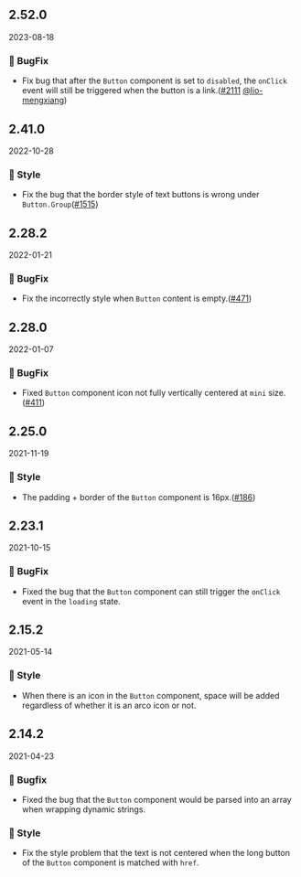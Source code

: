 ## 2.52.0

2023-08-18

### 🐛 BugFix

- Fix bug that after the `Button` component is set to `disabled`, the `onClick` event will still be triggered when the button is a link.([#2111](https://github.com/arco-design/arco-design/pull/2111) [@lio-mengxiang](https://github.com/lio-mengxiang))

## 2.41.0

2022-10-28

### 💅 Style

- Fix the bug that the border style of text buttons is wrong under `Button.Group`([#1515](https://github.com/arco-design/arco-design/pull/1515))

## 2.28.2

2022-01-21

### 🐛 BugFix

- Fix the incorrectly style when  `Button` content is empty.([#471](https://github.com/arco-design/arco-design/pull/471))

## 2.28.0

2022-01-07

### 🐛 BugFix

- Fixed `Button` component icon not fully vertically centered at `mini` size.([#411](https://github.com/arco-design/arco-design/pull/411))

## 2.25.0

2021-11-19

### 💅 Style

- The padding + border of the `Button` component is 16px.([#186](https://github.com/arco-design/arco-design/pull/186))

## 2.23.1

2021-10-15

### 🐛 BugFix

- Fixed the bug that the `Button` component can still trigger the `onClick` event in the `loading` state.

## 2.15.2

2021-05-14

### 💅 Style

- When there is an icon in the `Button` component, space will be added regardless of whether it is an arco icon or not.

## 2.14.2

2021-04-23

### 🐛 Bugfix

- Fixed the bug that the `Button` component would be parsed into an array when wrapping dynamic strings.

### 💅 Style

- Fix the style problem that the text is not centered when the long button of the `Button` component is matched with `href`.

